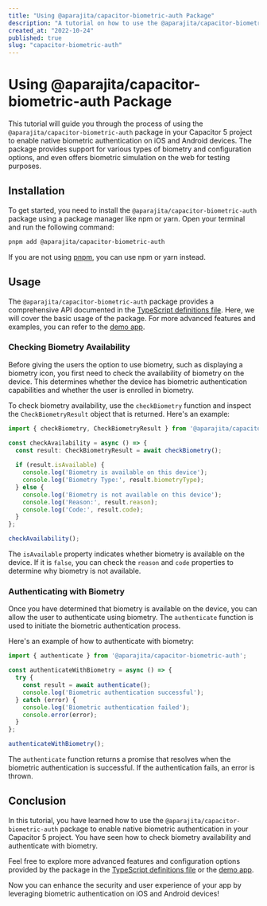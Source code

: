 ```yaml
---
title: "Using @aparajita/capacitor-biometric-auth Package"
description: "A tutorial on how to use the @aparajita/capacitor-biometric-auth package for native biometric authentication in Capacitor 5."
created_at: "2022-10-24"
published: true
slug: "capacitor-biometric-auth"
---
```


# Using @aparajita/capacitor-biometric-auth Package

This tutorial will guide you through the process of using the `@aparajita/capacitor-biometric-auth` package in your Capacitor 5 project to enable native biometric authentication on iOS and Android devices. The package provides support for various types of biometry and configuration options, and even offers biometric simulation on the web for testing purposes.

## Installation

To get started, you need to install the `@aparajita/capacitor-biometric-auth` package using a package manager like npm or yarn. Open your terminal and run the following command:

```bash
pnpm add @aparajita/capacitor-biometric-auth
```

If you are not using [pnpm](https://pnpm.js.org/), you can use npm or yarn instead.

## Usage

The `@aparajita/capacitor-biometric-auth` package provides a comprehensive API documented in the [TypeScript definitions file](src/definitions.ts). Here, we will cover the basic usage of the package. For more advanced features and examples, you can refer to the [demo app](https://github.com/aparajita/capacitor-biometric-auth-demo).

### Checking Biometry Availability

Before giving the users the option to use biometry, such as displaying a biometry icon, you first need to check the availability of biometry on the device. This determines whether the device has biometric authentication capabilities and whether the user is enrolled in biometry.

To check biometry availability, use the `checkBiometry` function and inspect the `CheckBiometryResult` object that is returned. Here's an example:

```typescript
import { checkBiometry, CheckBiometryResult } from '@aparajita/capacitor-biometric-auth';

const checkAvailability = async () => {
  const result: CheckBiometryResult = await checkBiometry();
  
  if (result.isAvailable) {
    console.log('Biometry is available on this device');
    console.log('Biometry Type:', result.biometryType);
  } else {
    console.log('Biometry is not available on this device');
    console.log('Reason:', result.reason);
    console.log('Code:', result.code);
  }
};

checkAvailability();
```

The `isAvailable` property indicates whether biometry is available on the device. If it is `false`, you can check the `reason` and `code` properties to determine why biometry is not available.

### Authenticating with Biometry

Once you have determined that biometry is available on the device, you can allow the user to authenticate using biometry. The `authenticate` function is used to initiate the biometric authentication process.

Here's an example of how to authenticate with biometry:

```typescript
import { authenticate } from '@aparajita/capacitor-biometric-auth';

const authenticateWithBiometry = async () => {
  try {
    const result = await authenticate();
    console.log('Biometric authentication successful');
  } catch (error) {
    console.log('Biometric authentication failed');
    console.error(error);
  }
};

authenticateWithBiometry();
```

The `authenticate` function returns a promise that resolves when the biometric authentication is successful. If the authentication fails, an error is thrown.

## Conclusion

In this tutorial, you have learned how to use the `@aparajita/capacitor-biometric-auth` package to enable native biometric authentication in your Capacitor 5 project. You have seen how to check biometry availability and authenticate with biometry.

Feel free to explore more advanced features and configuration options provided by the package in the [TypeScript definitions file](src/definitions.ts) or the [demo app](https://github.com/aparajita/capacitor-biometric-auth-demo).

Now you can enhance the security and user experience of your app by leveraging biometric authentication on iOS and Android devices!
